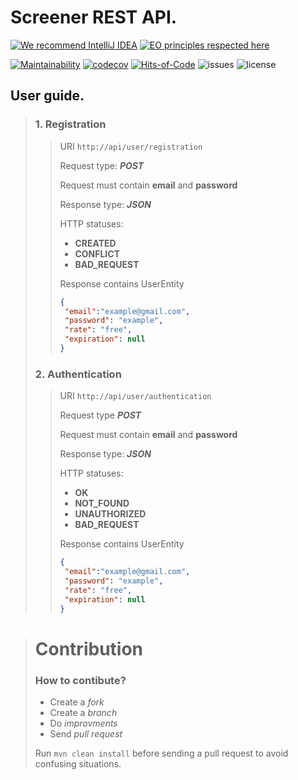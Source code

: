 # Screener REST API. 
[![We recommend IntelliJ IDEA](https://www.elegantobjects.org/intellij-idea.svg)](https://www.jetbrains.com/idea/)
[![EO principles respected here](https://www.elegantobjects.org/badge.svg)](https://www.elegantobjects.org)


[![Maintainability](https://api.codeclimate.com/v1/badges/1bdaab2672525370693d/maintainability)](https://codeclimate.com/github/l3r8yJ/screener-api/maintainability)
[![codecov](https://codecov.io/gh/l3r8yJ/screener-api/branch/master/graph/badge.svg?token=16IQ8G5KOD)](https://codecov.io/gh/l3r8yJ/screener-api)
[![Hits-of-Code](https://hitsofcode.com/github/l3r8yJ/screener-api?branch=master)](https://hitsofcode.com/github/l3r8yJ/screener-api/view?branch=master)
![issues](https://img.shields.io/github/issues/l3r8yJ/screener-api)
![license](https://img.shields.io/github/license/l3r8yJ/screener-api)


## User guide.
> ### 1. Registration
>> URI `http://api/user/registration`
>> 
>> Request type: ***POST***
>> 
>> Request must contain **email** and **password**
>>
>> Response type: ***JSON***
>>
>> HTTP statuses:
>>  - **CREATED**
>>  - **CONFLICT**
>>  - **BAD_REQUEST**
>>
>> Response contains UserEntity
>>
>> ```json
>> {
>>  "email":"example@gmail.com",
>>  "password": "example",
>>  "rate": "free",
>>  "expiration": null
>> }
>> ``` 
>> 
> ### 2. Authentication
>> URI `http://api/user/authentication`
>>
>> Request type ***POST***
>>
>> Request must contain **email** and **password**
>>
>> Response type: ***JSON***
>>
>> HTTP statuses:
>>  - **OK**
>>  - **NOT_FOUND**
>>  - **UNAUTHORIZED**
>>  - **BAD_REQUEST**
>> 
>> Response contains UserEntity
>> ```json
>> {
>>  "email":"example@gmail.com",
>>  "password": "example",
>>  "rate": "free",
>>  "expiration": null
>> }
>> ``` 

> # Contribution 
> ### How to contibute? 
>
> - Create a *fork*
> - Create a *branch*  
> - Do *improvments*
> - Send *pull request*
>
> Run `mvn clean install` before sending a pull request to avoid confusing situations.
>

